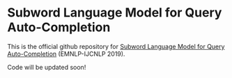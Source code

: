 # Subword Language Model for Query Auto-Completion

This is the official github repository for [Subword Language Model for Query Auto-Completion](http://arxiv.org/abs/1909.00599) (EMNLP-IJCNLP 2019).

Code will be updated soon!

